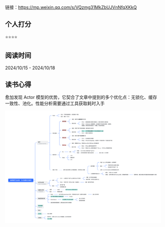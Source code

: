 链接：https://mp.weixin.qq.com/s/VQzmg31MkZbUJVnNfqXKkQ

## 个人打分
⭐️⭐️⭐️⭐️

## 阅读时间
2024/10/15 - 2024/10/18

## 读书心得
愈加发现 Actor 模型的优势，它契合了文章中提到的多个优化点：无锁化、缓存一致性、池化。性能分析需要通过工具获取耗时入手

![](./服务端开发必备：9大性能优化秘技.png)